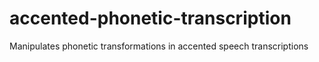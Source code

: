 # accented-phonetic-transcription
Manipulates phonetic transformations in accented speech transcriptions
